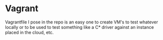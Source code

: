# Vagrant
Vagrantfile I pose in the repo is an easy one to create VM's to test whatever locally or to be used to test something like a C\* driver against an instance placed in the cloud, etc.
